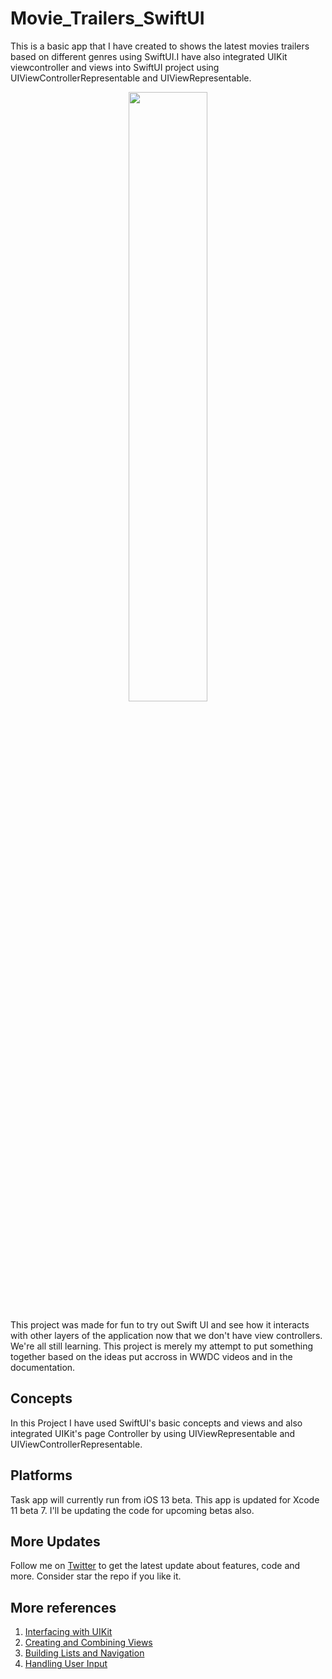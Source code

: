# Movie_Trailers_SwiftUI
This is a basic app that I have created to shows the latest movies trailers based on different genres using SwiftUI.I have also integrated UIKit viewcontroller and views into SwiftUI project using UIViewControllerRepresentable and UIViewRepresentable.

<p align="center">
  <img src="https://github.com/shankarmadeshvaran/Movie_Trailers_SwiftUI/blob/master/Movie_Trailer.gif" width="50%" height="50%"/>
</p>

This project was made for fun to try out Swift UI and see how it interacts with other layers of the application now that we don't have view controllers. We're all still learning. This project is merely my attempt to put something together based on the ideas put accross in WWDC videos and in the documentation.

## Concepts
In this Project I have used SwiftUI's basic concepts and views and also integrated UIKit's page Controller by using UIViewRepresentable and UIViewControllerRepresentable.

## Platforms
Task app will currently run from iOS 13 beta.
This app is updated for Xcode 11 beta 7. I'll be updating the code for upcoming betas also.

## More Updates
Follow me on [Twitter](https://twitter.com/Shankar__am) to get the latest update about features, code and more. Consider star the repo if you like it. 

## More references
1) [Interfacing with UIKit](https://developer.apple.com/tutorials/swiftui/interfacing-with-uikit)
2) [Creating and Combining Views](https://developer.apple.com/tutorials/swiftui/creating-and-combining-views)
3) [Building Lists and Navigation ](https://developer.apple.com/tutorials/swiftui/building-lists-and-navigation)
4) [Handling User Input](https://developer.apple.com/tutorials/swiftui/handling-user-input)
